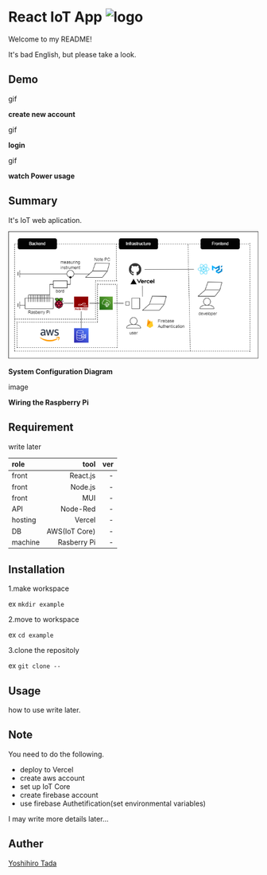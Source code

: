 # React IoT App ![logo](https://github.com/yoshihiro-tada/react_iot_app/blob/main/public/favicon.ico)

Welcome to my README!

It's bad English, but please take a look.

## Demo

gif

**create new account**

gif

**login**

gif

**watch Power usage**

## Summary

It's IoT web aplication.

![System Configuration Diagram](https://github.com/yoshihiro-tada/react_iot_app/blob/main/public/react-iot-app.png "System Configuration Diagram")

**System Configuration Diagram**

image

**Wiring the Raspberry Pi**

## Requirement

write later

|role|tool|ver|
|:--|--:|--:|
|front|React.js|-|
|front|Node.js|-|
|front|MUI|-|
|API|Node-Red|-|
|hosting|Vercel|-|
|DB|AWS(IoT Core)|-|
|machine|Rasberry Pi|-|

## Installation

1.make workspace

ex `mkdir example`

2.move to workspace

ex `cd example`

3.clone the repositoly

ex `git clone --`

## Usage

how to use write later.

## Note

You need to do the following.

- deploy to Vercel
- create aws account
- set up IoT Core
- create firebase account
- use firebase Authetification(set environmental variables)

I may write more details later...

## Auther

[Yoshihiro Tada](https://next-portfolio-yoshihiro-tada.vercel.app/)
